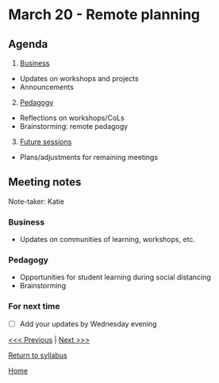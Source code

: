 # March 20 - Remote planning

## Agenda
1. [Business](#business)
  - Updates on workshops and projects
  - Announcements
2. [Pedagogy](#pedagogy)
  - Reflections on workshops/CoLs
  - Brainstorming: remote pedagogy
3. [Future sessions](#for-next-time)
  - Plans/adjustments for remaining meetings

## Meeting notes
Note-taker: Katie

### Business  
- Updates on communities of learning, workshops, etc.


### Pedagogy
- Opportunities for student learning during social distancing
- Brainstorming


### For next time
- [ ] Add your updates by Wednesday evening


[<<< Previous](/sessions/02-21-gis.md) | [Next >>>]()

[Return to syllabus](/syllabus.md)

[Home](/README.md)

